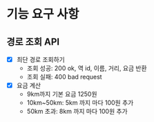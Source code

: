 # 기능 요구 사항
## 경로 조회 API
- [X] 최단 경로 조회하기
  - 조회 성공: 200 ok, 역 id, 이름, 거리, 요금 반환
  - 조회 실패: 400 bad request
- [X] 요금 계산
  - 9km까지 기본 요금 1250원
  - 10km~50km: 5km 까지 마다 100원 추가
  - 50km 초과: 8km 까지 마다 100원 추가
